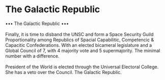 # The Galactic Republic

••• The Galactic Republic •••\
\
Finally, it is time to disband the UNSC and form a Space Security Guild Proportionality among Republics of Spacial Capabilitic, Competencic & Capacitic Confederations. With an elected bicameral legislature and a Global Council of 7, with 4 majority vote and 5 supermajority. The minimal number with a difference.\
\
President of the World is elected through the Universal Electoral College. She has a veto over the Council. The Galactic Republic.
